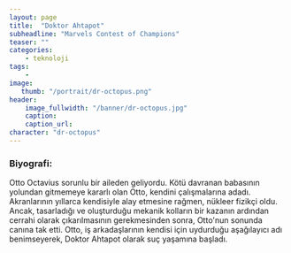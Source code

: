 ```yaml
---
layout: page
title:  "Doktor Ahtapot"
subheadline: "Marvels Contest of Champions"
teaser: ""
categories:
    - teknoloji
tags:
    -
image:
   thumb: "/portrait/dr-octopus.png"
header:
    image_fullwidth: "/banner/dr-octopus.jpg"
    caption: 
    caption_url:    
character: "dr-octopus"
---
```


### **Biyografi:**

Otto Octavius sorunlu bir aileden geliyordu. Kötü davranan babasının yolundan gitmemeye kararlı olan Otto, kendini çalışmalarına adadı. Akranlarının yıllarca kendisiyle alay etmesine rağmen, nükleer fizikçi oldu. Ancak, tasarladığı ve oluşturduğu mekanik kolların bir kazanın ardından cerrahi olarak çıkarılmasının gerekmesinden sonra, Otto'nun sonunda canına tak etti. Otto, iş arkadaşlarının kendisi için uydurduğu aşağılayıcı adı benimseyerek, Doktor Ahtapot olarak suç yaşamına başladı.
